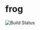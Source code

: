 # frog

![Build Status](https://jenkins-beta-openpages.kreditech.com/buildStatus/icon?job=PmsPrBuild&build=24)
